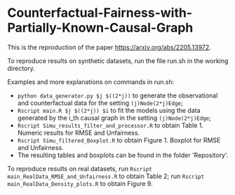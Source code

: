 # Counterfactual-Fairness-with-Partially-Known-Causal-Graph

This is the reproduction of the paper https://arxiv.org/abs/2205.13972.

To reproduce results on synthetic datasets, 
    run the file run.sh in the working directory.

Examples and more explanations on commands in run.sh:
- `python data_generator.py $j $((2*j))` to generate the observational and counterfactual data for the setting `(j)Node(2*j)Edge`;
- `Rscript main.R $j $((2*j)) $i` to fit the models using the data generated by the i_th causal graph in the setting `(j)Node(2*j)Edge`;
- `Rscript Simu_results_filter_and_processor.R` to obtain Table 1. Numeric results for RMSE and Unfairness.
- `Rscript Simu_filtered_Boxplot.R` to obtain Figure 1. Boxplot for RMSE and Unfairness.
- The resulting tables and boxplots can be found in the folder 'Repository'.

To reproduce results on real datasets,
        run `Rscript main_RealData_RMSE_and_Unfairness.R` to obtain Table 2;
        run `Rscript main_RealData_Density_plots.R` to obtain Figure 9.
